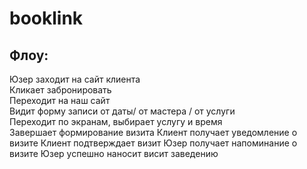 # booklink

## Флоу:  
Юзер заходит на сайт клиента  
Кликает забронировать  
Переходит на наш сайт  
Видит форму записи от даты/ от мастера / от услуги  
Переходит по экранам, выбирает услугу и время  
Завершает формирование визита
Клиент получает уведомление о визите
Клиент подтверждает визит
Юзер получает напоминание о визите
Юзер успешно наносит висит заведению

